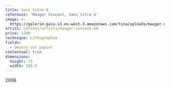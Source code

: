 ```yaml
---
title: Sans titre A
reference: 'Mauger Vincent, Sans titre A'
image: >-
  https://galerie-gaia.s3.eu-west-3.amazonaws.com/tina/uploads/mauger-vincent/galerie-gaia-mauger-vincent-75X103-topo.jpg
artist: content/artists/mauger-vincent.md
price: 1200
technique: Lithographie
fields:
  - Oeuvre sur papier
contextual: true
dimensions:
  height: 73
  width: 103.5
---
```


2006
